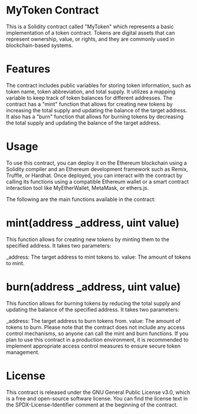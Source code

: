 # MyToken Contract
This is a Solidity contract called "MyToken" which represents a basic implementation of a token contract. Tokens are digital assets that can represent ownership, value, or rights, and they are commonly used in blockchain-based systems.

# Features
The contract includes public variables for storing token information, such as token name, token abbreviation, and total supply.
It utilizes a mapping variable to keep track of token balances for different addresses.
The contract has a "mint" function that allows for creating new tokens by increasing the total supply and updating the balance of the target address.
It also has a "burn" function that allows for burning tokens by decreasing the total supply and updating the balance of the target address.

# Usage
To use this contract, you can deploy it on the Ethereum blockchain using a Solidity compiler and an Ethereum development framework such as Remix, Truffle, or Hardhat. Once deployed, you can interact with the contract by calling its functions using a compatible Ethereum wallet or a smart contract interaction tool like MyEtherWallet, MetaMask, or ethers.js.

The following are the main functions available in the contract:

# mint(address _address, uint value)
This function allows for creating new tokens by minting them to the specified address. It takes two parameters:

_address: The target address to mint tokens to.
value: The amount of tokens to mint.

# burn(address _address, uint value)
This function allows for burning tokens by reducing the total supply and updating the balance of the specified address. It takes two parameters:

_address: The target address to burn tokens from.
value: The amount of tokens to burn.
Please note that the contract does not include any access control mechanisms, so anyone can call the mint and burn functions. If you plan to use this contract in a production environment, it is recommended to implement appropriate access control measures to ensure secure token management.

# License
This contract is released under the GNU General Public License v3.0, which is a free and open-source software license. You can find the license text in the SPDX-License-Identifier comment at the beginning of the contract.
